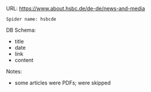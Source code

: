 URL: https://www.about.hsbc.de/de-de/news-and-media

    Spider name: hsbcde

DB Schema:
- title
- date
- link
- content

Notes:
- some articles were PDFs; were skipped